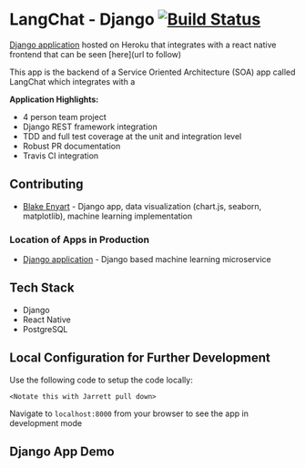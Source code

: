 # LangChat - Django  [![Build Status](https://travis-ci.com/blake-enyart/LangChat_django.svg?branch=master)](https://travis-ci.com/blake-enyart/LangChat_django)

 [Django application](https://langchat-crosspollination.herokuapp.com/) hosted on Heroku that integrates with a react native frontend that can be seen [here](url to follow)

 This app is the backend of a Service Oriented Architecture (SOA) app called LangChat which integrates with a <more information here>
 
**Application Highlights:**
* 4 person team project
* Django REST framework integration
* TDD and full test coverage at the unit and integration level
* Robust PR documentation
* Travis CI integration

## Contributing
* [Blake Enyart](https://github.com/blake-enyart) - Django app, data visualization (chart.js, seaborn, matplotlib), machine learning implementation

### Location of Apps in Production
* [Django application](https://langchat-crosspollination.herokuapp.com/) - Django based machine learning microservice

## Tech Stack
* Django
* React Native
* PostgreSQL

## Local Configuration for Further Development

Use the following code to setup the code locally:
```
<Notate this with Jarrett pull down>
 ```
 Navigate to `localhost:8000` from your browser to see the app in development mode
 
## Django App Demo

<Bring in swagger integration>
